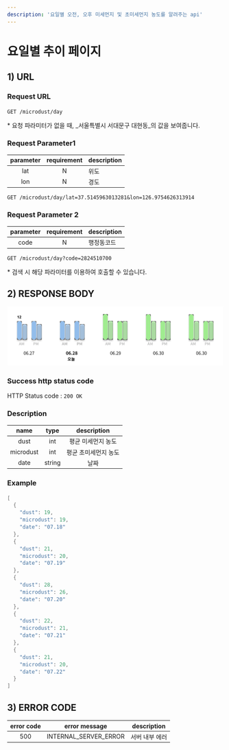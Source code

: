 ```yaml
---
description: '요일별 오전, 오후 미세먼지 및 초미세먼지 농도를 알려주는 api'
---
```


# 요일별 추이 페이지

## 1\) URL

### Request URL

```text
GET /microdust/day
```

\* 요청 파라미터가 없을 때, _서울특별시 서대문구 대현동_의 값을 보여줍니다.

### Request Parameter1

| parameter | requirement | description |
| :---: | :---: | :--- |
| lat | N | 위도 |
| lon | N | 경도 |

```text
GET /microdust/day/lat=37.5145963013281&lon=126.9754626313914
```

### Request Parameter 2

| parameter | requirement | description |
| :---: | :---: | :--- |
| code | N | 행정동코드 |

```text
GET /microdust/day?code=2824510700
```

\* 검색 시 해당 파라미터를 이용하여 호출할 수 있습니다.

## 2\) RESPONSE BODY

![day](../../.gitbook/assets/.png%20%283%29.png)

### Success http status code

HTTP Status code : `200 OK`

### Description

| name | type | description |
| :---: | :---: | :---: |
| dust | int | 평균 미세먼지 농도 |
| microdust | int | 평균 초미세먼지 농도 |
| date | string | 날짜 |

### Example

```java
[
  {
    "dust": 19,
    "microdust": 19,
    "date": "07.18"
  },
  {
    "dust": 21,
    "microdust": 20,
    "date": "07.19"
  },
  {
    "dust": 28,
    "microdust": 26,
    "date": "07.20"
  },
  {
    "dust": 22,
    "microdust": 21,
    "date": "07.21"
  },
  {
    "dust": 21,
    "microdust": 20,
    "date": "07.22"
  }
]
```

## 3\) ERROR CODE

| error code | error message | description |
| :---: | :---: | :---: |
| 500 | INTERNAL\_SERVER\_ERROR | 서버 내부 에러 |

